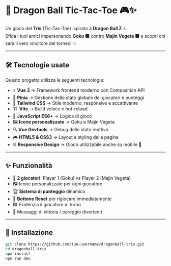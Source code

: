 # 🐉 Dragon Ball Tic-Tac-Toe 🎮✨

Un gioco del **Tris** (Tic-Tac-Toe) ispirato a **Dragon Ball Z** ⚡.  
Sfida i tuoi amici impersonando **Goku 🟦** contro **Majin Vegeta 🟥** e scopri chi sarà il vero vincitore del torneo! 💥

---

## 🛠️ Tecnologie usate

Questo progetto utilizza le seguenti tecnologie:

- ⚡ **Vue 3** → Framework frontend moderno con Composition API  
- 🍍 **Pinia** → Gestione dello stato globale dei giocatori e punteggi  
- 🎨 **Tailwind CSS** → Stile moderno, responsive e accattivante  
- 🏗️ **Vite** → Build veloce e hot-reload  
- 🧰 **JavaScript ES6+** → Logica di gioco  
- 🖼️ **Icone personalizzate** → Goku e Majin Vegeta  
- 🔍 **Vue Devtools** → Debug dello stato reattivo  
- 🎮 **HTML5 & CSS3** → Layout e styling della pagina  
- 🌐 **Responsive Design** → Gioco utilizzabile anche su mobile 📱

---

## ✨ Funzionalità

- 👥 **2 giocatori**: Player 1 (Goku) vs Player 2 (Majin Vegeta)  
- 🖼️ Icone personalizzate per ogni giocatore  
- 🏆 **Sistema di punteggio** dinamico  
- 🔄 **Bottone Reset** per rigiocare immediatamente  
- 🟩 Evidenzia il giocatore di turno  
- 🔔 Messaggi di vittoria / pareggio divertenti

---

## 🚀 Installazione

```bash
git clone https://github.com/tuo-username/dragonball-tris.git
cd dragonball-tris
npm install
npm run dev

